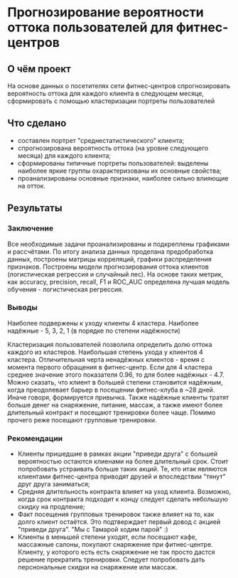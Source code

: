 # Прогнозирование вероятности оттока пользователей для фитнес-центров

## О чём проект
На основе данных о посетителях сети фитнес-центров спрогнозировать вероятность оттока для каждого клиента в следующем месяце, сформировать с помощью кластеризации портреты пользователей

## Что сделано

- cоставлен портрет "среднестатистического" клиента;
- cпрогнозирована вероятность оттока (на уровне следующего месяца) для каждого клиента;
- сформированы типичные портреты пользователей: выделены наиболее яркие группы охарактеризованы их основные свойства;
- проанализированы основные признаки, наиболее сильно влияющие
на отток.

## Результаты

### Заключение   
Все необходимые задачи проанализированы и подкреплены графиками и рассчётами. По итогу анализа данных проделана предобработка данных, построены матрицы корреляций, графики распределения признаков. Построены модели прогнозирования оттока клиентов (логистическая регрессия и случайный лес). На основе таких метрик, как accuracy, precision, recall, F1 и ROC_AUC определена лучшая модель обучения - логистическая регрессия.

### Выводы  

Наиболее подвержены к уходу клиенты 4 кластера. Наиболее надёжные - 5, 3, 2, 1 (в порядке по степени надёжности)

Кластеризация пользователей позволила определить долю оттока каждого из кластеров. Наибольшая степень ухода у клиентов 4 кластера. Отличительная черта ненадёжных клиентов - время с момента первого обращения в фитнес-центр. Если для 4 кластера среднее значение этого показателя 0.96, то для более надёжных - 4.7. Можно сказать, что клиент в большей степени становится надёжным, когда преодолевает барьер в посещении фитнес-клуба в ~28 дней. Иначе говоря, формируется привычка. Также надёжные клиенты тратят больше денег на снаряжение, питание, массаж, а также имеют более длительный контракт и посещают тренировки более чаще. Помимо прочего реже посещают групповые тренировки.

### Рекомендации

- Клиенты пришедшие в рамках акции "приведи друга" с большей вероятностью остаются клиенами на более длительный срок. Стоит попробовать устраивать больше таких акций. Те, кто итак являются клиентами фитнес-центра приводят друзей и впоследствии "тянут" друг друга заниматься;
- Средняя длительность контракта влияет на уход клиента. Возможно, когда срок контракта подходит к концу следует сделать небольшую скидку на продление;
- Факт посещения групповых тренировок также влияет на то, как долго клиент остаётся. Это подтверждает первый довод с акцией "приведи друга". "Мы с Тамарой ходим парой" :)
- Клиенты в меньшей степени уходят, если посещают кафе, массажные салоны, покупают снаряжение при фитнес-центре. Клиенту, у которого есть есть снаряжение не так просто дастся решение прекратить тренировки. Следует попробовать дать перснональные скидки на снаряжение или массаж.
